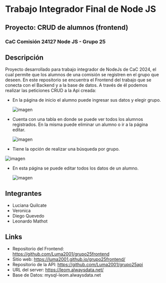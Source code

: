 # Trabajo Integrador Final de Node JS
## Proyecto: CRUD de alumnos (frontend)
### CaC Comisión 24127 Node JS - Grupo 25



## Descripción
Proyecto desarrollado para trabajo integrador de NodeJs de CaC 2024, el cual permite que los alumnos de una comisión se registren en el grupo que deseen.
En este repositorio se encuentra el Frontend del trabajo que se conecta con el Backend y a la base de datos.
A través de él podemos realizar las peticiones CRUD a la Api creada:

- En la página de inicio el alumno puede ingresar sus datos y elegir grupo.
  
  ![imagen](https://github.com/Luma2001/grupo25frontend/assets/114626233/3238eef6-3a45-45d8-87e1-b7778017fbce)
  
- Cuenta con una tabla en donde se puede ver todos los alumnos registrados. En la misma puede eliminar un alumno o ir a la página editar.

  ![imagen](https://github.com/Luma2001/grupo25frontend/assets/114626233/e05dfb9f-9b36-4248-a387-026a572452ee)

-  Tiene la opción de realizar una búsqueda por grupo.

  ![imagen](https://github.com/Luma2001/grupo25frontend/assets/114626233/c9787f50-ea24-44ad-b6f5-c5d300a2e323)

  
- En esta página se puede editar todos los datos de un alumno.

  ![imagen](https://github.com/Luma2001/grupo25frontend/assets/114626233/5a8504d4-f70a-4805-974b-ca6235217c9e)


## Integrantes
- Luciana Quilcate
- Veronica 
- Diego Quevedo
- Leonardo Mathot

## Links
- Repositorio del Frontend: https://github.com/Luma2001/grupo25frontend
- Sitio web: https://luma2001.github.io/grupo25frontend/
- Repositorio de la API: https://github.com/Luma2001/grupo25api
- URL del server: https://leom.alwaysdata.net/
- Base de Datos: mysql-leom.alwaysdata.net
